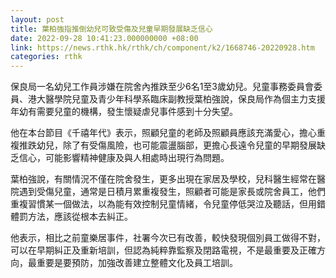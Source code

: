 ```yaml
---
layout: post
title: 葉柏強指推倒幼兒可致受傷及兒童早期發展缺乏信心
date: 2022-09-28 10:41:23.000000000 +08:00
link: https://news.rthk.hk/rthk/ch/component/k2/1668746-20220928.htm
categories: rthk
---
```


保良局一名幼兒工作員涉嫌在院舍內推跌至少6名1至3歲幼兒。兒童事務委員會委員、港大醫學院兒童及青少年科學系臨床副教授葉柏強說，保良局作為個主力支援年幼有需要兒童的機構，發生懷疑虐兒事件感到十分失望。

他在本台節目《千禧年代》表示，照顧兒童的老師及照顧員應該充滿愛心，擔心重複推跌幼兒，除了有受傷風險，也可能震盪腦部，更擔心長遠令兒童的早期發展缺乏信心，可能影響精神健康及與人相處時出現行為問題。

葉柏強說，有關情況不僅在院舍發生，更多出現在家居及學校，兒科醫生經常在醫院遇到受傷兒童，通常是日積月累重複發生，照顧者可能是家長或院舍員工，他們重複習慣某一個做法，以為能有效控制兒童情緒，令兒童停低哭泣及聽話，但用錯體罰方法，應該從根本去糾正。

他表示，相比之前童樂居事件，社署今次已有改善，較快發現個別員工做得不對，可以在早期糾正及重新培訓，但認為純粹靠監察及閉路電視，不是最重要及正確方向，最重要是要預防，加強改善建立整體文化及員工培訓。
